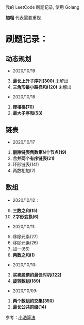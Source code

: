 我的 LeetCode 刷题记录, 使用 Golang

**加粗** 代表需要重视


# 刷题记录：
## 动态规划
- 2020/10/19
3. **最长上升子序列(300)** 未解出
4. **三角形最小路径和(120)** 未解出

- 2020/10/18
1. **爬楼梯(70)**
2. **最大子序和(53)**

## 链表
- 2020/10/17
1. **删除链表倒数第N个节点(19)**
2. **合并两个有序链表(21)**
3. 环形链表(141)
4. 两数相加(2)

## 数组
- 2020/10/12：
9. **三数之和(15)**
10. **Z字形变换(6)**

- 2020/10/11:
5. 移除元素(27)
6. 移除元素(26)
7. 加一(66)
8. **两数之和(1)**

- 2020/10/10:
3. **买卖股票的最佳时机(122)**
4. **旋转数组(189)**

- 2020/10/09: 
1. **两个数组的交集(350)**
2. **最长公共前缀(14)**

参考：[小浩算法](https://www.geekxh.com/)